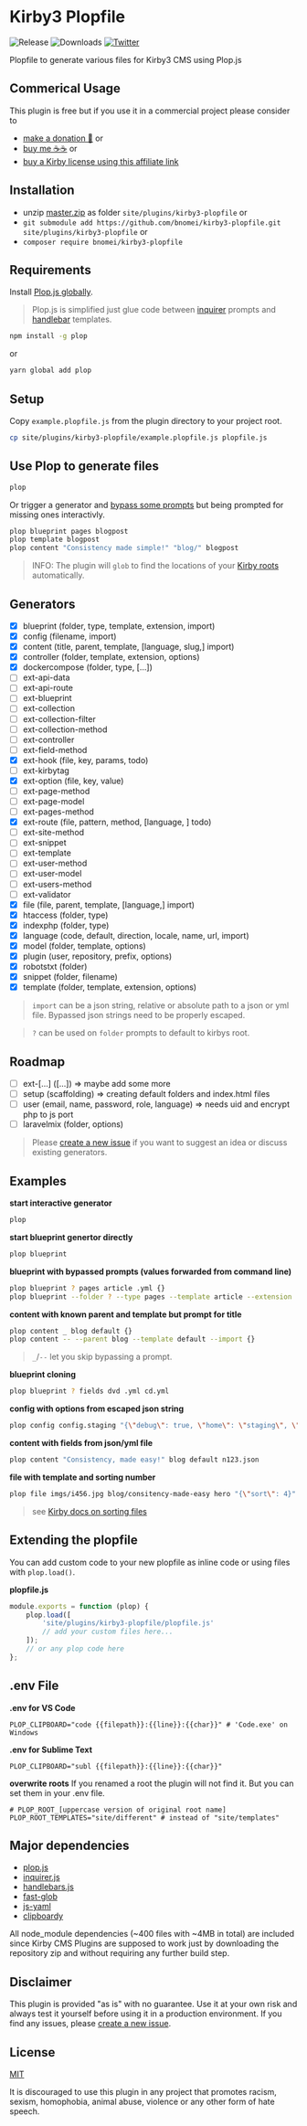 # Kirby3 Plopfile

![Release](https://flat.badgen.net/packagist/v/bnomei/kirby3-plopfile?color=ae81ff)
![Downloads](https://flat.badgen.net/packagist/dt/bnomei/kirby3-plopfile?color=272822)
[![Twitter](https://flat.badgen.net/badge/twitter/bnomei?color=66d9ef)](https://twitter.com/bnomei)

Plopfile to generate various files for Kirby3 CMS using Plop.js

## Commerical Usage

This plugin is free but if you use it in a commercial project please consider to
- [make a donation 🍻](https://www.paypal.me/bnomei/10) or
- [buy me ☕☕](https://buymeacoff.ee/bnomei) or
- [buy a Kirby license using this affiliate link](https://a.paddle.com/v2/click/1129/35731?link=1170)

## Installation

- unzip [master.zip](https://github.com/bnomei/kirby3-plopfile/archive/master.zip) as folder `site/plugins/kirby3-plopfile` or
- `git submodule add https://github.com/bnomei/kirby3-plopfile.git site/plugins/kirby3-plopfile` or
- `composer require bnomei/kirby3-plopfile`

## Requirements

Install [Plop.js globally](https://plopjs.com).

> Plop.js is simplified just glue code between [inquirer](https://github.com/SBoudrias/Inquirer.js/) prompts and [handlebar](https://github.com/wycats/handlebars.js/) templates.

```bash
npm install -g plop
```

or

```bash
yarn global add plop
```

## Setup

Copy `example.plopfile.js` from the plugin directory to your project root.

```bash
cp site/plugins/kirby3-plopfile/example.plopfile.js plopfile.js
```

## Use Plop to generate files

```bash
plop
```

Or trigger a generator and [bypass some prompts](https://plopjs.com/documentation/#cli-usage) but being prompted for missing ones interactivly.

```bash
plop blueprint pages blogpost
plop template blogpost
plop content "Consistency made simple!" "blog/" blogpost
```

> INFO: The plugin will `glob` to find the locations of your [Kirby roots](https://getkirby.com/docs/guide/configuration#custom-folder-setup) automatically.

## Generators

- [x] blueprint (folder, type, template, extension, import)
- [x] config (filename, import)
- [x] content (title, parent, template, [language, slug,] import)
- [x] controller (folder, template, extension, options)
- [x] dockercompose (folder, type, [...])
- [ ] ext-api-data
- [ ] ext-api-route
- [ ] ext-blueprint
- [ ] ext-collection
- [ ] ext-collection-filter
- [ ] ext-collection-method
- [ ] ext-controller
- [ ] ext-field-method
- [x] ext-hook (file, key, params, todo)
- [ ] ext-kirbytag 
- [x] ext-option (file, key, value)
- [ ] ext-page-method
- [ ] ext-page-model
- [ ] ext-pages-method
- [x] ext-route (file, pattern, method, [language, ] todo)
- [ ] ext-site-method
- [ ] ext-snippet
- [ ] ext-template
- [ ] ext-user-method
- [ ] ext-user-model
- [ ] ext-users-method
- [ ] ext-validator
- [x] file (file, parent, template, [language,] import)
- [x] htaccess (folder, type)
- [x] indexphp (folder, type)
- [x] language (code, default, direction, locale, name, url, import)
- [x] model (folder, template, options)
- [x] plugin (user, repository, prefix, options)
- [x] robotstxt (folder)
- [x] snippet (folder, filename)
- [x] template (folder, template, extension, options)

> `import` can be a json string, relative or absolute path to a json or yml file. Bypassed json strings need to be properly escaped.

> `?` can be used on `folder` prompts to default to kirbys root.

## Roadmap

- [ ] ext-[...] ([...]) => maybe add some more
- [ ] setup (scaffolding) => creating default folders and index.html files
- [ ] user (email, name, password, role, language) => needs uid and encrypt php to js port
- [ ] laravelmix (folder, options)

> Please [create a new issue](https://github.com/bnomei/kirby3-plopfile/issues/new) if you want to suggest an idea or discuss existing generators.

## Examples

**start interactive generator**
```bash
plop
```

**start blueprint genertor directly**
```bash
plop blueprint
```

**blueprint with bypassed prompts (values forwarded from command line)**
```bash
plop blueprint ? pages article .yml {}
plop blueprint --folder ? --type pages --template article --extension .yml --import {}
```

**content with known parent and template but prompt for title**
```bash
plop content _ blog default {}
plop content -- --parent blog --template default --import {}
```
> `_`/`--` let you skip bypassing a prompt.

**blueprint cloning**
```bash
plop blueprint ? fields dvd .yml cd.yml
```

**config with options from escaped json string**
```bash
plop config config.staging "{\"debug\": true, \"home\": \"staging\", \"ready\": \"function() { return ['my.option' => kirby()->root('index') . '/resources']; }\"}"
```

**content with fields from json/yml file**
```bash
plop content "Consistency, made easy!" blog default n123.json
```

**file with template and sorting number**
```bash
plop file imgs/i456.jpg blog/consitency-made-easy hero "{\"sort\": 4}"
```
> see [Kirby docs on sorting files](https://getkirby.com/docs/cookbook/content/sorting#sorting-files)

## Extending the plopfile

You can add custom code to your new plopfile as inline code or using files with `plop.load()`.

**plopfile.js**
```js
module.exports = function (plop) {
    plop.load([
        'site/plugins/kirby3-plopfile/plopfile.js'
        // add your custom files here...
    ]);
    // or any plop code here
};
```

## .env File

**.env for VS Code**
```
PLOP_CLIPBOARD="code {{filepath}}:{{line}}:{{char}}" # 'Code.exe' on Windows
```

**.env for Sublime Text**
```
PLOP_CLIPBOARD="subl {{filepath}}:{{line}}:{{char}}"
```

**overwrite roots**
If you renamed a root the plugin will not find it. But you can set them in your .env file.
```
# PLOP_ROOT_[uppercase version of original root name]
PLOP_ROOT_TEMPLATES="site/different" # instead of "site/templates"
```

## Major dependencies

- [plop.js](https://github.com/plopjs/plop)
- [inquirer.js](https://github.com/SBoudrias/Inquirer.js)
- [handlebars.js](https://github.com/handlebars-lang/handlebars.js)
- [fast-glob](https://github.com/mrmlnc/fast-glob)
- [js-yaml](https://github.com/nodeca/js-yaml)
- [clipboardy](https://github.com/sindresorhus/clipboardy)

All node_module dependencies (~400 files with ~4MB in total) are included since Kirby CMS Plugins are supposed to work just by downloading the repository zip and without requiring any further build step.

## Disclaimer

This plugin is provided "as is" with no guarantee. Use it at your own risk and always test it yourself before using it in a production environment. If you find any issues, please [create a new issue](https://github.com/bnomei/kirby3-plopfile/issues/new).

## License

[MIT](https://opensource.org/licenses/MIT)

It is discouraged to use this plugin in any project that promotes racism, sexism, homophobia, animal abuse, violence or any other form of hate speech.
